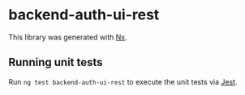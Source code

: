 # backend-auth-ui-rest

This library was generated with [Nx](https://nx.dev).

## Running unit tests

Run `ng test backend-auth-ui-rest` to execute the unit tests via [Jest](https://jestjs.io).

